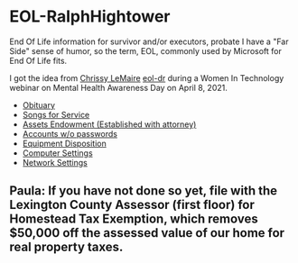 # EOL-RalphHightower
End Of Life information for survivor and/or executors, probate
 I have a "Far Side" sense of humor, so the term, EOL, commonly used by Microsoft for End Of Life fits.

I got the idea from [Chrissy LeMaire](@github/potatoqualitee) [eol-dr](https://github.com/potatoqualitee/eol-dr) during a Women In Technology webinar on Mental Health Awareness Day on April 8, 2021.
- [Obituary](Obituary.md)
- [Songs for Service](SongsForService.md)
- [Assets Endowment (Established with attorney)](Assets.md)
- [Accounts w/o passwords](Accounts.md)
- [Equipment Disposition](EquipmentDisposition.md)
- [Computer Settings](ComputerSettings.md)
- [Network Settings](NetworkSettings.md)

## Paula: If you have not done so yet, file with the Lexington County Assessor (first floor) for Homestead Tax Exemption, which removes $50,000 off the assessed value of our home for real property taxes.
